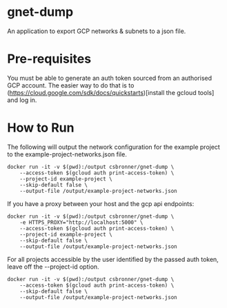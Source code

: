 # gnet-dump

An application to export GCP networks & subnets to a json file.

# Pre-requisites

You must be able to generate an auth token sourced from an authorised GCP account. The easier way to do that is to (https://cloud.google.com/sdk/docs/quickstarts)[install the gcloud tools] and log in.

# How to Run

The following will output the network configuration for the example project to the example-project-networks.json file.

```
docker run -it -v $(pwd):/output csbronner/gnet-dump \
    --access-token $(gcloud auth print-access-token) \
    --project-id example-project \
    --skip-default false \
    --output-file /output/example-project-networks.json
```

If you have a proxy between your host and the gcp api endpoints:

```
docker run -it -v $(pwd):/output csbronner/gnet-dump \
    -e HTTPS_PROXY="http://localhost:5000" \
    --access-token $(gcloud auth print-access-token) \
    --project-id example-project \
    --skip-default false \
    --output-file /output/example-project-networks.json
```

For all projects accessible by the user identified by the passed auth token, leave off the --project-id option.

```
docker run -it -v $(pwd):/output csbronner/gnet-dump \
    --access-token $(gcloud auth print-access-token) \
    --skip-default false \
    --output-file /output/example-project-networks.json
```
